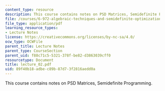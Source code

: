 ```yaml
---
content_type: resource
description: This course contains notes on PSD Matrices, Semidefinite Programming.
file: /courses/6-972-algebraic-techniques-and-semidefinite-optimization-spring-2006/89f40b18adbec89b87d73f2816aedd0a_lecture_02.pdf
file_type: application/pdf
learning_resource_types:
- Lecture Notes
license: https://creativecommons.org/licenses/by-nc-sa/4.0/
ocw_type: OCWFile
parent_title: Lecture Notes
parent_type: CourseSection
parent_uid: f88c71c5-5321-378f-be82-d3863039cff0
resourcetype: Document
title: lecture_02.pdf
uid: 89f40b18-adbe-c89b-87d7-3f2816aedd0a
---
```

This course contains notes on PSD Matrices, Semidefinite Programming.